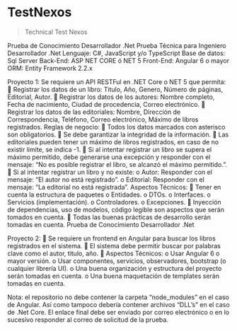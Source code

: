 # TestNexos
>Technical Test Nexos

Prueba de Conocimiento Desarrollador .Net
Prueba Técnica para Ingeniero Desarrollador .Net
Lenguaje: C#, JavaScript y/o TypeScript
Base de datos: Sql Server
Back-End: ASP NET CORE ó NET 5
Front-End: Angular 6 o mayor
ORM: Entity Framework 2.2.x

Proyecto 1:
Se requiere un API RESTFul en .NET Core o NET 5 que permita:
 Registrar los datos de un libro: Titulo, Año, Genero, Número de páginas, Editorial, Autor.
 Registrar los datos de los autores: Nombre completo, Fecha de nacimiento, Ciudad de procedencia, Correo electrónico.
 Registrar los datos de las editoriales: Nombre, Dirección de Correspondencia, Teléfono, Correo electrónico, Máximo de libros registrados.
Reglas de negocio:
 Todos los datos marcados con asterisco son obligatorios.
 Se debe garantizar la integridad de la información.
 Las editoriales pueden tener un máximo de libros registrados, en caso de no existir límite, se indica -1.
 Si al intentar registrar un libro se supera el máximo permitido, debe generarse una excepción y responder con el mensaje: “No es posible registrar el libro, se alcanzó el máximo permitido.”.
 Si al intentar registrar un libro y no existe:
o Autor: Responder con el mensaje: “El autor no está registrado”.
o Editorial: Responder con el mensaje: “La editorial no está registrada”.
Aspectos Técnicos:
 Tener en cuenta la estructura de paquetes
o Entidades.
o DTOs.
o Interfaces.
o Servicios (implementación).
o Controladores.
o Excepciones.
 Inyección de dependencias, uso de modelos, código legible son aspectos que serán tomados en cuenta.
 Todas las buenas prácticas de desarrollo serán tomadas en cuenta.
Prueba de Conocimiento Desarrollador .Net

Proyecto 2:
 Se requiere un frontend en Angular para buscar los libros registrados en el sistema.
 El sistema debe permitir buscar por palabras clave como el autor, titulo, año.
 Aspectos Técnicos:
o Usar Angular 6 o mayor versión.
o Usar componentes, servicios, observadores, bootstrap (o cualquier librería UI).
o Una buena organización y estructura del proyecto serán tomadas en cuenta.
o Una buena maquetación de templates serán tomadas en cuenta.

Nota: el repositorio no debe contener la carpeta “node_modules” en el caso de Angular. Así como tampoco debería contener archivos “DLL’s” en el caso de .Net Core.
El enlace final debe ser enviado por correo electrónico o en lo sucesivo responder al correo de solicitud de la prueba.
